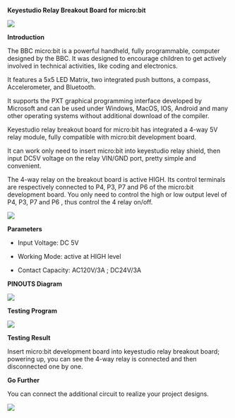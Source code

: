 **Keyestudio Relay Breakout Board for micro:bit**

**![](media/76726c6845a5dc0bd6c7a7e6da7751d6.jpeg)**

**Introduction**

The BBC micro:bit is a powerful handheld, fully programmable, computer designed
by the BBC. It was designed to encourage children to get actively involved in
technical activities, like coding and electronics.

It features a 5x5 LED Matrix, two integrated push buttons, a compass,
Accelerometer, and Bluetooth.

It supports the PXT graphical programming interface developed by Microsoft and
can be used under Windows, MacOS, IOS, Android and many other operating systems
without additional download of the compiler.

Keyestudio relay breakout board for micro:bit has integrated a 4-way 5V relay
module, fully compatible with micro:bit development board.

It can work only need to insert micro:bit into keyestudio relay shield, then
input DC5V voltage on the relay VIN/GND port, pretty simple and convenient.

The 4-way relay on the breakout board is active HIGH. Its control terminals are
respectively connected to P4, P3, P7 and P6 of the micro:bit development board.
You only need to control the high or low output level of P4, P3, P7 and P6 ,
thus control the 4 relay on/off.

![](media/36d2b22cc343649069bbcd27cb460632.jpeg)

**Parameters**

-   Input Voltage: DC 5V

-   Working Mode: active at HIGH level

-   Contact Capacity: AC120V/3A ; DC24V/3A

**PINOUTS Diagram**

![](media/cf29df75e36d46bbad57b2ff08f7e5e7.jpeg)

**Testing Program**

![](media/e26675b1791d94d3728e2c82ce2fc32c.png)

**Testing Result**

Insert micro:bit development board into keyestudio relay breakout board;
powering up, you can see the 4-way relay is connected and then disconnected one
by one.

**Go Further**

You can connect the additional circuit to realize your project designs.

![](media/27507657dbce5d80652f5b98f436e453.jpeg)

